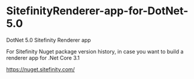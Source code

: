 # SitefinityRenderer-app-for-DotNet-5.0
DotNet 5.0 Sitefinity Renderer app


For Sitefinity Nuget package version history, in case you want to build a renderer app for .Net Core 3.1

https://nuget.sitefinity.com/
